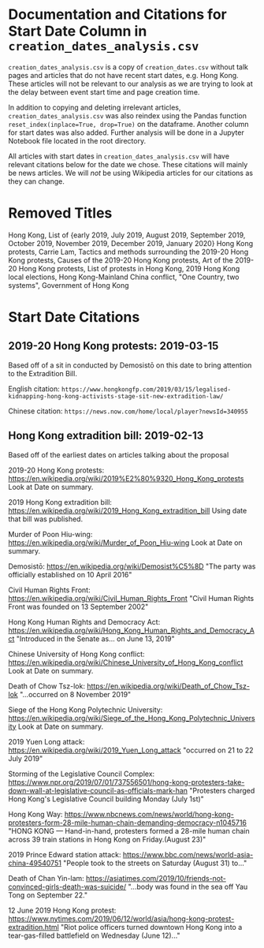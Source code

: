 # Documentation and Citations for Start Date Column in `creation_dates_analysis.csv`
`creation_dates_analysis.csv` is a copy of `creation_dates.csv` without talk 
pages and articles that do not have recent start dates, e.g. Hong Kong. These 
articles will not be relevant to our analysis as we are trying to look at the 
delay between event start time and page creation time.

In addition to copying and deleting irrelevant articles, 
`creation_dates_analysis.csv` was also reindex using the Pandas function
`reset_index(inplace=True, drop=True)` on the dataframe. Another column for 
start dates was also added. Further analysis will be done in a Jupyter Notebook
file located in the root directory.


All articles with start dates in `creation_dates_analysis.csv` will have 
relevant citations below for the date we chose. These citations will mainly be 
news articles. We will *not* be using Wikipedia articles for our citations as 
they can change.

# Removed Titles
Hong Kong, List of {early 2019, July 2019, August 2019, September 2019,
October 2019, November 2019, December 2019, January 2020} Hong Kong protests,
Carrie Lam, Tactics and methods surrounding the 2019-20 Hong Kong protests,
Causes of  the 2019-20 Hong Kong protests, Art of the 2019-20 Hong Kong
protests, List of protests in Hong Kong, 2019 Hong Kong local elections,
Hong Kong-Mainland China conflict, "One Country, two systems", Government of 
Hong Kong

# Start Date Citations
## __2019-20 Hong Kong protests: 2019-03-15__

Based off of a sit in conducted by Demosistō on this date to bring attention to the Extradition Bill.

English citation: `https://www.hongkongfp.com/2019/03/15/legalised-kidnapping-hong-kong-activists-stage-sit-new-extradition-law/`

Chinese citation: `https://news.now.com/home/local/player?newsId=340955`

## __Hong Kong extradition bill: 2019-02-13__

Based off of the earliest dates on articles talking about the proposal 

2019-20 Hong Kong protests: https://en.wikipedia.org/wiki/2019%E2%80%9320_Hong_Kong_protests
Look at Date on summary.

2019 Hong Kong extradition bill: https://en.wikipedia.org/wiki/2019_Hong_Kong_extradition_bill
Using date that bill was published.

Murder of Poon Hiu-wing: https://en.wikipedia.org/wiki/Murder_of_Poon_Hiu-wing
Look at Date on summary.

Demosistō: https://en.wikipedia.org/wiki/Demosist%C5%8D
"The party was officially established on 10 April 2016"

Civil Human Rights Front: https://en.wikipedia.org/wiki/Civil_Human_Rights_Front
"Civil Human Rights Front was founded on 13 September 2002"

Hong Kong Human Rights and Democracy Act: https://en.wikipedia.org/wiki/Hong_Kong_Human_Rights_and_Democracy_Act
"Introduced in the Senate as... on June 13, 2019"

Chinese University of Hong Kong conflict: https://en.wikipedia.org/wiki/Chinese_University_of_Hong_Kong_conflict
Look at Date on summary.

Death of Chow Tsz-lok: https://en.wikipedia.org/wiki/Death_of_Chow_Tsz-lok
"...occurred on 8 November 2019"

Siege of the Hong Kong Polytechnic University: https://en.wikipedia.org/wiki/Siege_of_the_Hong_Kong_Polytechnic_University
Look at Date on summary.

2019 Yuen Long attack: https://en.wikipedia.org/wiki/2019_Yuen_Long_attack
"occurred on 21 to 22 July 2019"

Storming of the Legislative Council Complex: https://www.npr.org/2019/07/01/737556501/hong-kong-protesters-take-down-wall-at-legislative-council-as-officials-mark-han
"Protesters charged Hong Kong's Legislative Council building Monday (July 1st)"

Hong Kong Way: https://www.nbcnews.com/news/world/hong-kong-protesters-form-28-mile-human-chain-demanding-democracy-n1045716
"HONG KONG — Hand-in-hand, protesters formed a 28-mile human chain across 39 train stations in Hong Kong on Friday.(August 23)"

2019 Prince Edward station attack: https://www.bbc.com/news/world-asia-china-49540751
"People took to the streets on Saturday (August 31) to..."

Death of Chan Yin-lam: https://asiatimes.com/2019/10/friends-not-convinced-girls-death-was-suicide/
"...body was found in the sea off Yau Tong on September 22."

12 June 2019 Hong Kong protest: https://www.nytimes.com/2019/06/12/world/asia/hong-kong-protest-extradition.html
"Riot police officers turned downtown Hong Kong into a tear-gas-filled battlefield on Wednesday (June 12)..."
